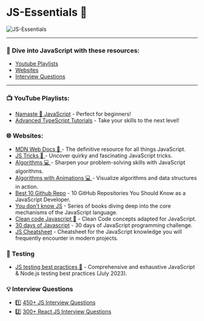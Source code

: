 # JS-Essentials 🚀

![JS-Essentials](https://socialify.git.ci/anujraghuvanshi/JS-Essentials/image?description=1&font=KoHo&forks=1&language=1&name=1&owner=1&pattern=Charlie%20Brown&stargazers=1&theme=Dark)

<hr />

### 🚀 Dive into JavaScript with these resources:

- [Youtube Playlists](#-youtube-playlists)
- [Websites](#-websites)
- [Interview Questions](#-interview-questions)

<hr />

### 📺 YouTube Playlists:

- [Namaste 🙏 JavaScript](https://www.youtube.com/playlist?list=PLlasXeu85E9cQ32gLCvAvr9vNaUccPVNP) - Perfect for beginners!
- [Advanced TypeScript Tutorials](https://www.youtube.com/playlist?list=PLYvdvJlnTOjF6aJsWWAt7kZRJvzw-en8B) - Take your skills to the next level!

### 🌐 Websites:

- [MDN Web Docs 📜 ](https://developer.mozilla.org/en-US/docs/Web/JavaScript) - The definitive resource for all things JavaScript.
- [JS Tricks 🤯 ](https://github.com/denysdovhan/wtfjs) - Uncover quirky and fascinating JavaScript tricks.
- [Algorithms 💻 ](https://the-algorithms.com/language/javascript) - Sharpen your problem-solving skills with JavaScript algorithms.
- [Algorithms with Animations 💻 ](https://visualgo.net/en) - Visualize algorithms and data structures in action.
- [Best 10 Github Repo](https://gaelgthomas.com/10-github-repositories-you-should-know-as-a-javascript-developer) - 10 GitHub Repositories You Should Know as a JavaScript Developer.
- [You don't know JS](https://github.com/getify/You-Dont-Know-JS) - Series of books diving deep into the core mechanisms of the JavaScript language.
- [Clean code Javascript 🛁](https://github.com/ryanmcdermott/clean-code-javascript) - Clean Code concepts adapted for JavaScript.
- [30 days of Javascript](https://github.com/Asabeneh/30-Days-Of-JavaScript) - 30 days of JavaScript programming challenge.
- [JS Cheatsheet](https://github.com/mbeaudru/modern-js-cheatsheet) - Cheatsheet for the JavaScript knowledge you will frequently encounter in modern projects.

### 🚢 Testing

- [JS testing best practices 📗](https://github.com/goldbergyoni/javascript-testing-best-practices) - Comprehensive and exhaustive JavaScript & Node.js testing best practices (July 2023).

### 💡 Interview Questions

- 1️⃣ [450+ JS Interview Questions](https://github.com/sudheerj/javascript-interview-questions)
- 2️⃣ [300+ React JS Interview Questions](https://github.com/sudheerj/reactjs-interview-questions)
